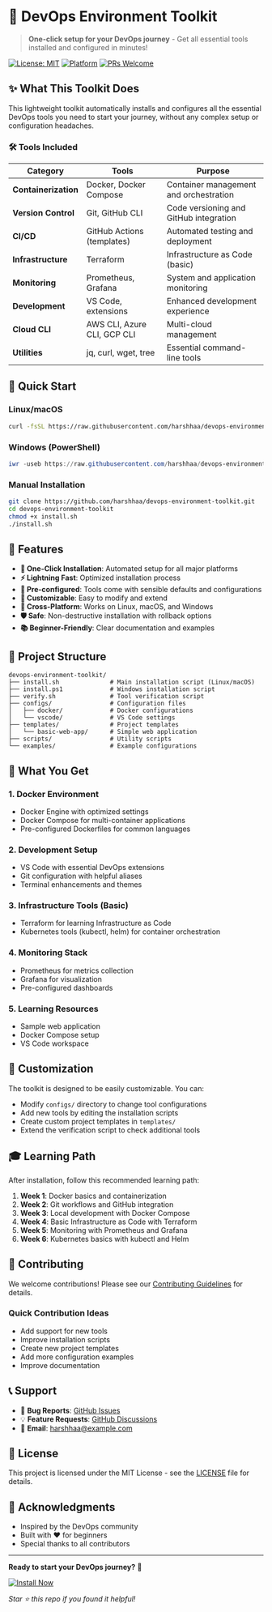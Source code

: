 # 🚀 DevOps Environment Toolkit

> **One-click setup for your DevOps journey** - Get all essential tools installed and configured in minutes!

[![License: MIT](https://img.shields.io/badge/License-MIT-yellow.svg)](https://opensource.org/licenses/MIT)
[![Platform](https://img.shields.io/badge/platform-Linux%20%7C%20macOS%20%7C%20Windows-blue)](https://github.com/harshhaa/devops-environment-toolkit)
[![PRs Welcome](https://img.shields.io/badge/PRs-welcome-brightgreen.svg)](http://makeapullrequest.com)

## ✨ What This Toolkit Does

This lightweight toolkit automatically installs and configures all the essential DevOps tools you need to start your journey, without any complex setup or configuration headaches.

### 🛠️ Tools Included

| Category | Tools | Purpose |
|----------|-------|---------|
| **Containerization** | Docker, Docker Compose | Container management and orchestration |
| **Version Control** | Git, GitHub CLI | Code versioning and GitHub integration |
| **CI/CD** | GitHub Actions (templates) | Automated testing and deployment |
| **Infrastructure** | Terraform | Infrastructure as Code (basic) |
| **Monitoring** | Prometheus, Grafana | System and application monitoring |
| **Development** | VS Code, extensions | Enhanced development experience |
| **Cloud CLI** | AWS CLI, Azure CLI, GCP CLI | Multi-cloud management |
| **Utilities** | jq, curl, wget, tree | Essential command-line tools |

## 🚀 Quick Start

### Linux/macOS
```bash
curl -fsSL https://raw.githubusercontent.com/harshhaa/devops-environment-toolkit/main/install.sh | bash
```

### Windows (PowerShell)
```powershell
iwr -useb https://raw.githubusercontent.com/harshhaa/devops-environment-toolkit/main/install.ps1 | iex
```

### Manual Installation
```bash
git clone https://github.com/harshhaa/devops-environment-toolkit.git
cd devops-environment-toolkit
chmod +x install.sh
./install.sh
```

## 🎯 Features

- **🔄 One-Click Installation**: Automated setup for all major platforms
- **⚡ Lightning Fast**: Optimized installation process
- **🎨 Pre-configured**: Tools come with sensible defaults and configurations
- **🔧 Customizable**: Easy to modify and extend
- **📱 Cross-Platform**: Works on Linux, macOS, and Windows
- **🛡️ Safe**: Non-destructive installation with rollback options
- **📚 Beginner-Friendly**: Clear documentation and examples

## 📁 Project Structure

```
devops-environment-toolkit/
├── install.sh              # Main installation script (Linux/macOS)
├── install.ps1             # Windows installation script
├── verify.sh               # Tool verification script
├── configs/                # Configuration files
│   ├── docker/             # Docker configurations
│   └── vscode/             # VS Code settings
├── templates/              # Project templates
│   └── basic-web-app/      # Simple web application
├── scripts/                # Utility scripts
└── examples/               # Example configurations
```

## 🎨 What You Get

### 1. **Docker Environment**
- Docker Engine with optimized settings
- Docker Compose for multi-container applications
- Pre-configured Dockerfiles for common languages

### 2. **Development Setup**
- VS Code with essential DevOps extensions
- Git configuration with helpful aliases
- Terminal enhancements and themes

### 3. **Infrastructure Tools (Basic)**
- Terraform for learning Infrastructure as Code
- Kubernetes tools (kubectl, helm) for container orchestration

### 4. **Monitoring Stack**
- Prometheus for metrics collection
- Grafana for visualization
- Pre-configured dashboards

### 5. **Learning Resources**
- Sample web application
- Docker Compose setup
- VS Code workspace

## 🔧 Customization

The toolkit is designed to be easily customizable. You can:

- Modify `configs/` directory to change tool configurations
- Add new tools by editing the installation scripts
- Create custom project templates in `templates/`
- Extend the verification script to check additional tools

## 🎓 Learning Path

After installation, follow this recommended learning path:

1. **Week 1**: Docker basics and containerization
2. **Week 2**: Git workflows and GitHub integration
3. **Week 3**: Local development with Docker Compose
4. **Week 4**: Basic Infrastructure as Code with Terraform
5. **Week 5**: Monitoring with Prometheus and Grafana
6. **Week 6**: Kubernetes basics with kubectl and Helm

## 🤝 Contributing

We welcome contributions! Please see our [Contributing Guidelines](CONTRIBUTING.md) for details.

### Quick Contribution Ideas
- Add support for new tools
- Improve installation scripts
- Create new project templates
- Add more configuration examples
- Improve documentation

## 📞 Support

- 🐛 **Bug Reports**: [GitHub Issues](https://github.com/harshhaa/devops-environment-toolkit/issues)
- 💡 **Feature Requests**: [GitHub Discussions](https://github.com/harshhaa/devops-environment-toolkit/discussions)
- 📧 **Email**: [harshhaa@example.com](mailto:harshhaa@example.com)

## 📄 License

This project is licensed under the MIT License - see the [LICENSE](LICENSE) file for details.

## 🙏 Acknowledgments

- Inspired by the DevOps community
- Built with ❤️ for beginners
- Special thanks to all contributors

---

**Ready to start your DevOps journey?** 🚀

[![Install Now](https://img.shields.io/badge/Install%20Now-FF6B6B?style=for-the-badge&logo=docker&logoColor=white)](https://github.com/harshhaa/devops-environment-toolkit)

*Star ⭐ this repo if you found it helpful!*
